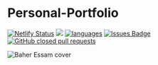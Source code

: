 # Personal-Portfolio

[![Netlify Status](https://api.netlify.com/api/v1/badges/adde94e6-335b-4571-bf3b-d1df9794364d/deploy-status)](https://app.netlify.com/sites/baher-essam/deploys)
<img src="https://www.code-inspector.com/project/19841/score/svg"/>
<a href="https://github.com/Baher-essam/Personal-Portfolio/languages"><img src="https://img.shields.io/github/languages/count/Baher-essam/Personal-Portfolio" alt="languages"/></a>
<a href="https://github.com/Baher-essam/Personal-Portfolio/issues"><img src="https://img.shields.io/github/issues/Baher-essam/Personal-Portfolio" alt="Issues Badge"/></a>
<a href="https://github.com/Baher-essam/Personal-Portfolio/pulls?q=is%3Apr+is%3Aclosed"><img alt="GitHub closed pull requests" src="https://img.shields.io/github/issues-pr-closed/Baher-essam/Personal-Portfolio?color=red"></a>

![Baher Essam cover](https://user-images.githubusercontent.com/44957599/110094258-4aebad80-7da4-11eb-8eea-16a0b87cdce7.png)
